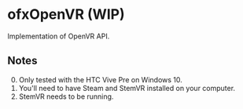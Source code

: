 ofxOpenVR (WIP)
====================

Implementation of OpenVR API.


## Notes

0. Only tested with the HTC Vive Pre on Windows 10.
1. You'll need to have Steam and StemVR installed on your computer.
2. StemVR needs to be running.